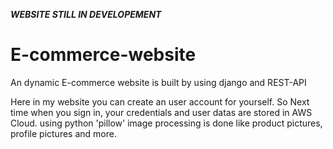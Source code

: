 ***WEBSITE STILL IN DEVELOPEMENT***

# E-commerce-website
An dynamic E-commerce website is built by using django and REST-API 

  Here in my website you can create an user account for yourself. So Next time when you sign in, your credentials and user datas are stored in AWS Cloud.
  using python 'pillow' image processing is done like product pictures, profile pictures and more.
